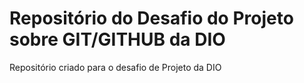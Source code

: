 # Repositório do Desafio do Projeto sobre GIT/GITHUB da DIO
Repositório criado para o desafio de Projeto da DIO

